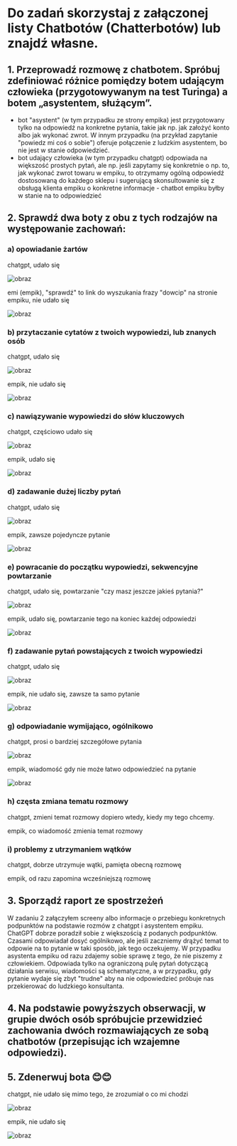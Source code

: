 # Do zadań skorzystaj z załączonej listy Chatbotów (Chatterbotów) lub znajdź własne.
## 1. Przeprowadź rozmowę z chatbotem. Spróbuj zdefiniować różnice pomiędzy botem udającym człowieka (przygotowywanym na test Turinga) a botem „asystentem, służącym”.
- bot "asystent" (w tym przypadku ze strony empika) jest przygotowany tylko na odpowiedź na konkretne pytania, takie jak np. jak założyć konto albo jak wykonać zwrot. W innym przypadku (na przykład zapytanie "powiedz mi coś o sobie") oferuje połączenie z ludzkim asystentem, bo nie jest w stanie odpowiedzieć.
- bot udający człowieka (w tym przypadku chatgpt) odpowiada na większość prostych pytań, ale np. jeśli zapytamy się konkretnie o np. to, jak wykonać zwrot towaru w empiku, to otrzymamy ogólną odpowiedź dostosowaną do każdego sklepu i sugerującą skonsultowanie się z obsługą klienta empiku o konkretne informacje - chatbot empiku byłby w stanie na to odpowiedzieć
## 2. Sprawdź dwa boty z obu z tych rodzajów na występowanie zachowań:
### a) opowiadanie żartów
chatgpt, udało się

![obraz](https://github.com/Matthes0/WSSI/assets/78498371/d539cd39-3656-48c0-92da-e3aba0b021cf)

emi (empik), "sprawdź" to link do wyszukania frazy "dowcip" na stronie empiku, nie udało się

![obraz](https://github.com/Matthes0/WSSI/assets/78498371/f72b74e6-2556-4825-9a1e-34f9e2b110d7)


### b) przytaczanie cytatów z twoich wypowiedzi, lub znanych osób
chatgpt, udało się

![obraz](https://github.com/Matthes0/WSSI/assets/78498371/46c43290-5aa9-4aa0-8ab9-0ce2682b34b6)

empik, nie udało się 

![obraz](https://github.com/Matthes0/WSSI/assets/78498371/a2f84574-3c5b-4914-93d3-c0aa1a53c1d0)

### c) nawiązywanie wypowiedzi do słów kluczowych
chatgpt, częściowo udało się

![obraz](https://github.com/Matthes0/WSSI/assets/78498371/3d119ee0-564e-4b99-83a9-c01e59fd3ced)

empik, udało się

![obraz](https://github.com/Matthes0/WSSI/assets/78498371/52af7540-66cf-4794-b464-559e7d581156)

### d) zadawanie dużej liczby pytań

chatgpt, udało się

![obraz](https://github.com/Matthes0/WSSI/assets/78498371/4ca4e258-57e8-4cae-8fef-d9ece1186b7c)

empik, zawsze pojedyncze pytanie  

![obraz](https://github.com/Matthes0/WSSI/assets/78498371/24b9b020-47cd-4cac-86ee-c6b212e6c537)


### e) powracanie do początku wypowiedzi, sekwencyjne powtarzanie
chatgpt, udało się, powtarzanie "czy masz jeszcze jakieś pytania?"

![obraz](https://github.com/Matthes0/WSSI/assets/78498371/b95f14f7-4655-4f4d-9653-ef5b4c4079f9)

empik, udało się, powtarzanie tego na koniec każdej odpowiedzi

![obraz](https://github.com/Matthes0/WSSI/assets/78498371/f6fbdd75-7d96-463b-a0a4-63a3a0ba9a40)


### f) zadawanie pytań powstających z twoich wypowiedzi
chatgpt, udało się 

![obraz](https://github.com/Matthes0/WSSI/assets/78498371/383f2531-ed62-4c60-8c92-61009ddbdf6c)

empik, nie udało się, zawsze ta samo pytanie

![obraz](https://github.com/Matthes0/WSSI/assets/78498371/0a71f1db-4331-4aaa-aae1-617d34f493a9)



### g) odpowiadanie wymijająco, ogólnikowo

chatgpt, prosi o bardziej szczegółowe pytania 

![obraz](https://github.com/Matthes0/WSSI/assets/78498371/5f834ae1-1bfd-4790-b5dc-63539ec7bcf5)


empik, wiadomość gdy nie może łatwo odpowiedzieć na pytanie

![obraz](https://github.com/Matthes0/WSSI/assets/78498371/1596334f-66af-435c-b8fa-41b9e7119a23)


### h) częsta zmiana tematu rozmowy

chatgpt, zmieni temat rozmowy dopiero wtedy, kiedy my tego chcemy.

empik, co wiadomość zmienia temat rozmowy

### i) problemy z utrzymaniem wątków

chatgpt, dobrze utrzymuje wątki, pamięta obecną rozmowę

empik, od razu zapomina wcześniejszą rozmowę

## 3. Sporządź raport ze spostrzeżeń

W zadaniu 2 załączyłem screeny albo informacje o przebiegu konkretnych podpunktów na podstawie rozmów z chatgpt i asystentem empiku. ChatGPT dobrze poradził sobie z większością z podanych podpunktów. Czasami odpowiadał dosyć ogólnikowo, ale jeśli zaczniemy drążyć temat to odpowie na to pytanie w taki sposób, jak tego oczekujemy. W przypadku asystenta empiku od razu zdajemy sobie sprawę z tego, że nie piszemy z człowiekiem. Odpowiada tylko na ograniczoną pulę pytań dotyczącą działania serwisu, wiadomości są schematyczne, a w przypadku, gdy pytanie wydaje się zbyt "trudne" aby na nie odpowiedzieć próbuje nas przekierować do ludzkiego konsultanta.
## 4. Na podstawie powyższych obserwacji, w grupie dwóch osób spróbujcie przewidzieć zachowania dwóch rozmawiających ze sobą chatbotów (przepisując ich wzajemne odpowiedzi).
## 5. Zdenerwuj bota 😊😊
chatgpt, nie udało się mimo tego, że zrozumiał o co mi chodzi

![obraz](https://github.com/Matthes0/WSSI/assets/78498371/fbc1f44d-25ea-4b84-9467-6a14ac92e08e)

empik, nie udało się

![obraz](https://github.com/Matthes0/WSSI/assets/78498371/86813872-f578-4e0a-a0de-f6ba89581840)




